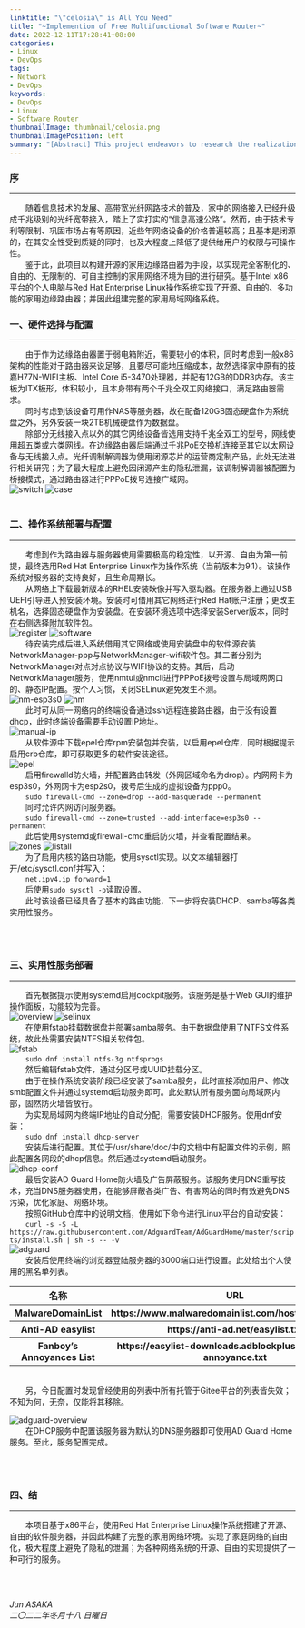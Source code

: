 ```yaml
---
linktitle: "\"celosia\" is All You Need"
title: "~Implemention of Free Multifunctional Software Router~"
date: 2022-12-11T17:28:41+08:00
categories:
- Linux
- DevOps
tags:
- Network
- DevOps
keywords:
- DevOps
- Linux
- Software Router
thumbnailImage: thumbnail/celosia.png
thumbnailImagePosition: left
summary: "[Abstract] This project endeavors to research the realization of a fully customizable, liberated, unbounded, and autonomously controllable home network environment through the creation of an open-source home edge router. Leveraging personal computers built on the Intel x86 platform and the Red Hat Enterprise Linux operating system, we've attained an open, liberated, and multifaceted home edge router. Consequently, a comprehensive home LAN system has been established."
---
```


<!--more-->

<h3>序</h3>

----
&emsp;&emsp;随着信息技术的发展、高带宽光纤网路技术的普及，家中的网络接入已经升级成千兆级别的光纤宽带接入，踏上了实打实的“信息高速公路”。然而，由于技术专利等限制、巩固市场占有等原因，近些年网络设备的价格普遍较高；且基本是闭源的，在其安全性受到质疑的同时，也及大程度上降低了提供给用户的权限与可操作性。
<br />
&emsp;&emsp;鉴于此，此项目以构建开源的家用边缘路由器为手段，以实现完全客制化的、自由的、无限制的、可自主控制的家用网络环境为目的进行研究。基于Intel x86平台的个人电脑与Red Hat Enterprise Linux操作系统实现了开源、自由的、多功能的家用边缘路由器；并因此组建完整的家用局域网络系统。

<h3>一、硬件选择与配置</h3>

----
&emsp;&emsp;由于作为边缘路由器置于弱电箱附近，需要较小的体积，同时考虑到一般x86架构的性能对于路由器来说足够，且要尽可能地压缩成本，故然选择家中原有的技嘉H77N-WIFI主板、Intel Core i5-3470处理器，并配有12GB的DDR3内存。该主板为ITX板形，体积较小，且本身带有两个千兆全双工网络接口，满足路由器需求。
<br />
&emsp;&emsp;同时考虑到该设备可用作NAS等服务器，故在配备120GB固态硬盘作为系统盘之外，另外安装一块2TB机械硬盘作为数据盘。
<br />
&emsp;&emsp;除部分无线接入点以外的其它网络设备皆选用支持千兆全双工的型号，网线使用超五类或六类网线。在边缘路由器后端通过千兆PoE交换机连接至其它以太网设备与无线接入点。光纤调制解调器为使用闭源芯片的运营商定制产品，此处无法进行相关研究；为了最大程度上避免因闭源产生的隐私泄漏，该调制解调器被配置为桥接模式，通过路由器进行PPPoE拨号连接广域网。
<br />
![switch](switch.jpeg)
![case](case.jpeg)
<br />
<br />

<h3>二、操作系统部署与配置</h3>

----
&emsp;&emsp;考虑到作为路由器与服务器使用需要极高的稳定性，以开源、自由为第一前提，最终选用Red Hat Enterprise Linux作为操作系统（当前版本为9.1）。该操作系统对服务器的支持良好，且生命周期长。
<br />
&emsp;&emsp;从网络上下载最新版本的RHEL安装映像并写入驱动器。在服务器上通过USB UEFI引导进入预安装环境。安装时可借用其它网络进行Red Hat账户注册；更改主机名，选择固态硬盘作为安装盘。在安装环境选项中选择安装Server版本，同时在右侧选择附加软件包。
<br />
![register](register.jpeg)
![software](software.jpeg)
<br />
&emsp;&emsp;待安装完成后进入系统借用其它网络或使用安装盘中的软件源安装NetworkManager-ppp与NetworkManager-wifi软件包。其二者分别为NetworkManager对点对点协议与WIFI协议的支持。其后，启动NetworkManager服务，使用nmtui或nmcli进行PPPoE拨号设置与局域网网口的、静态IP配置。按个人习惯，关闭SELinux避免发生不测。
<br />
![nm-esp3s0](nm-esp3s0.png)
![nm](nm.png)
<br />
&emsp;&emsp;此时可从同一网络内的终端设备通过ssh远程连接路由器，由于没有设置dhcp，此时终端设备需要手动设置IP地址。
<br />
![manual-ip](manual-ip.png)
<br />
&emsp;&emsp;从软件源中下载epel仓库rpm安装包并安装，以启用epel仓库，同时根据提示启用crb仓库，即可获取更多的软件安装途径。
<br />
![epel](epel.png)
<br />
&emsp;&emsp;启用firewalld防火墙，并配置路由转发（外网区域命名为drop）。内网网卡为esp3s0，外网网卡为esp2s0，拨号后生成的虚拟设备为ppp0。
<br />
&emsp;&emsp;`sudo firewall-cmd --zone=drop --add-masquerade --permanent`
<br />
&emsp;&emsp;同时允许内网访问服务器。
<br />
&emsp;&emsp;`sudo firewall-cmd --zone=trusted --add-interface=esp3s0 --permanent`
<br />
&emsp;&emsp;此后使用systemd或firewall-cmd重启防火墙，并查看配置结果。
<br />
![zones](zones.png)
![listall](listall.png)
<br />
&emsp;&emsp;为了启用内核的路由功能，使用sysctl实现。以文本编辑器打开/etc/sysctl.conf并写入：
<br />
&emsp;&emsp;`net.ipv4.ip_forward=1`
<br />
&emsp;&emsp;后使用`sudo sysctl -p`读取设置。
<br />
&emsp;&emsp;此时该设备已经具备了基本的路由功能，下一步将安装DHCP、samba等各类实用性服务。

<br />
<br />

<h3>三、实用性服务部署</h3>

----
&emsp;&emsp;首先根据提示使用systemd启用cockpit服务。该服务是基于Web GUI的维护操作面板，功能较为完善。
<br />
![overview](overview.png)
![selinux](selinux.png)
<br />
&emsp;&emsp;在使用fstab挂载数据盘并部署samba服务。由于数据盘使用了NTFS文件系统，故此处需要安装NTFS相关软件包。
<br />
![fstab](fstab.png)
<br />
&emsp;&emsp;`sudo dnf install ntfs-3g ntfsprogs`
<br />
&emsp;&emsp;然后编辑fstab文件，通过分区号或UUID挂载分区。
<br />
&emsp;&emsp;由于在操作系统安装阶段已经安装了samba服务，此时直接添加用户、修改smb配置文件并通过systemd启动服务即可。此处默认所有服务面向局域网内部，固然防火墙皆放行。
<br />
&emsp;&emsp;为实现局域网内终端IP地址的自动分配，需要安装DHCP服务。使用dnf安装：
<br />
&emsp;&emsp;`sudo dnf install dhcp-server`
<br />
&emsp;&emsp;安装后进行配置。其位于/usr/share/doc/中的文档中有配置文件的示例，照此配置各网段的dhcp信息。然后通过systemd启动服务。
<br />
![dhcp-conf](dhcp-conf.png)
<br />
&emsp;&emsp;最后安装AD Guard Home防火墙及广告屏蔽服务。该服务使用DNS重写技术，充当DNS服务器使用，在能够屏蔽各类广告、有害网站的同时有效避免DNS污染，优化家庭、网络环境。
<br />
&emsp;&emsp;按照GitHub仓库中的说明文档，使用如下命令进行Linux平台的自动安装：
<br />
&emsp;&emsp;`curl -s -S -L https://raw.githubusercontent.com/AdguardTeam/AdGuardHome/master/scripts/install.sh | sh -s -- -v`
<br />
![adguard](adguard.png)
<br />
&emsp;&emsp;安装后使用终端的浏览器登陆服务器的3000端口进行设置。此处给出个人使用的黑名单列表。
<br />
<table>
	<tr>
		<th>名称</th>
		<th>URL</th>
	</tr>
	<tr>
		<th>MalwareDomainList</th>
		<th>https://www.malwaredomainlist.com/hostslist/hosts.txt</th>
	</tr>
	<tr>
		<th>Anti-AD easylist</th>
		<th>https://anti-ad.net/easylist.txt</th>
	</tr>
	<tr>
		<th>Fanboy’s Annoyances List</th>
		<th>https://easylist-downloads.adblockplus.org/fanboy-annoyance.txt</th>
	</tr>
</table>
<br />
&emsp;&emsp;另，今日配置时发现曾经使用的列表中所有托管于Gitee平台的列表皆失效；不知为何，无奈，仅能将其移除。
<br />

![adguard-overview](adguard-overview.png)
<br />
&emsp;&emsp;在DHCP服务中配置该服务器为默认的DNS服务器即可使用AD Guard Home服务。至此，服务配置完成。

<br />
<br />

<h3>四、结</h3>

----
&emsp;&emsp;本项目基于x86平台，使用Red Hat Enterprise Linux操作系统搭建了开源、自由的软件服务器，并因此构建了完整的家用网络环境。实现了家庭网络的自由化，极大程度上避免了隐私的泄漏；为各种网络系统的开源、自由的实现提供了一种可行的服务。

<br />
<br />


<i>Jun ASAKA</i>
<br />
<i>二〇二二年冬月十八 日曜日</i>
<!--more-->